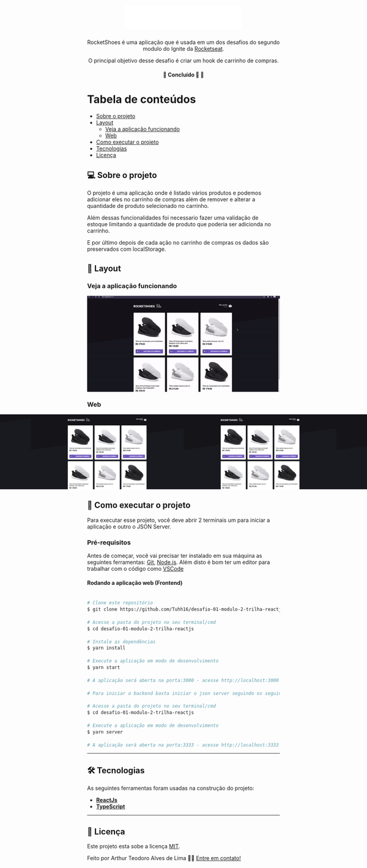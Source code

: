 

<h1 align="center">
     <img title="Icone dt money" src="./src/assets/images/logo.svg" width="308" height="62" alt="RocketShoes">
</h1>

<p align="center">  
 RocketShoes é uma aplicação que é usada em um dos desafios do segundo modulo do Ignite da <a href="https://rocketseat.com.br/">Rocketseat</a>.
</p>

<p align="center">O principal objetivo desse desafio é criar um hook de carrinho de compras.</p>


<h4 align="center">
	🚧 Concluído 🚀 🚧
</h4>

Tabela de conteúdos
=================
<!--ts-->
   * [Sobre o projeto](#-sobre-o-projeto)
   * [Layout](#-layout)
     * [Veja a aplicação funcionando](#veja-a-aplicação-funcionando)
     * [Web](#web)
   * [Como executar o projeto](#-como-executar-o-projeto)
   * [Tecnologias](#-tecnologias)
   * [Licença](#user-content--licença)
<!--te-->


## 💻 Sobre o projeto

<p>O projeto é uma aplicação onde é listado vários produtos e podemos adicionar eles no carrinho de compras além de remover e alterar a quantidade de produto selecionado no carrinho.</p>
<p>Além dessas funcionalidades foi necessario fazer uma validação de estoque limitando a quantidade de produto que poderia ser adicionda no carrinho.</p>
<p>E por último depois de cada ação no carrinho de compras os dados são preservados com localStorage.</p>

## 🎨 Layout

### Veja a aplicação funcionando

<p align="center" style="display: flex; align-items: flex-start; justify-content: center;">
  <img title="Preview mostrando como funciona a aplicação" src="./src/assets/screenshot/rocketShoes.gif" width="800px" alt="Preview mostrando como funciona a aplicação" />
</p>

### Web

<p align="center" style="display: flex; align-items: flex-start; justify-content: center;">
  <img title="Preview da página home da aplicação" src="./src/assets/screenshot/preview-home-page.jpg" width="400px" alt="Preview da página home da aplicação" />
  <img title="Preview da página home da aplicação com o scroll até o final da página" src="./src/assets/screenshot/preview-home-page-final-scroll.jpg" width="400px" alt="Preview da página home da aplicação com o scroll até o final da página" />
  <img title="Preview da página home com items adicionado no carrinho" src="./src/assets/screenshot/preview-home-page-with-items-add-to-cart.jpg" width="400px" alt="Preview da página home com items adicionado no carrinho" />
  <img title="Preview da página home com items adicionado no carrinho" src="./src/assets/screenshot/preview-home-page-with-items-add-to-cart.jpg" width="400px" alt="Preview da página home com items adicionado no carrinho" />
  <img title="Preview da página de carrinho de compras sem produtos no carrinho" src="./src/assets/screenshot/preview-cart-empty.jpg" width="400px" alt="Preview da página de carrinho de compras sem produtos no carrinho" />
  <img title="Preview da página de carrinho de compras com produtos no carrinho" src="./src/assets/screenshot/preview-cart-with-items.jpg" width="400px" alt="Preview da página de carrinho de compras com produtos no carrinho" />
</p>

## 🚀 Como executar o projeto

Para executar esse projeto, você deve abrir 2 terminais um para iniciar a aplicação e outro o JSON Server.

### Pré-requisitos

Antes de começar, você vai precisar ter instalado em sua máquina as seguintes ferramentas:
[Git](https://git-scm.com), [Node.js](https://nodejs.org/en/). 
Além disto é bom ter um editor para trabalhar com o código como [VSCode](https://code.visualstudio.com/)

#### Rodando a aplicação web (Frontend)

```bash

# Clone este repositório
$ git clone https://github.com/Tuhh16/desafio-01-modulo-2-trilha-reactjs.git

# Acesse a pasta do projeto no seu terminal/cmd
$ cd desafio-01-modulo-2-trilha-reactjs

# Instale as dependências
$ yarn install

# Execute a aplicação em modo de desenvolvimento
$ yarn start

# A aplicação será aberta na porta:3000 - acesse http://localhost:3000

# Para iniciar o backend basta iniciar o json server seguindo os seguintes passos

# Acesse a pasta do projeto no seu terminal/cmd
$ cd desafio-01-modulo-2-trilha-reactjs

# Execute a aplicação em modo de desenvolvimento
$ yarn server

# A aplicação será aberta na porta:3333 - acesse http://localhost:3333

```

---

## 🛠 Tecnologias

As seguintes ferramentas foram usadas na construção do projeto:

-   **[ReactJs](https://pt-br.reactjs.org/)**
-   **[TypeScript](https://www.typescriptlang.org/)**

---

## 📝 Licença

Este projeto esta sobe a licença [MIT](./LICENSE).

Feito por Arthur Teodoro Alves de Lima 👋🏽 [Entre em contato!](https://www.linkedin.com/in/arthurtlima/)
